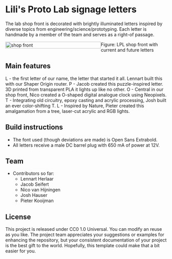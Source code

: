 # Lili's Proto Lab signage letters
The lab shop front is decorated with brightly illuminated letters inspired by diverse topics from engineering/science/prototyping. Each letter is handmade by a member of the team and serves as a right-of passage.

<div style="display: flex; justify-content: space-between;">
  <img src="pictures/LPL jobshop aanzicht-02.png" alt="shop front" style="width: 100%;"/>
  <figcaption>Figure: LPL shop front with current and future letters<figcaption>
</div>

## Main features
L - the first letter of our name, the letter that started it all. Lennart built this with our Shaper Origin router.
P - Jacob created this puzzle-inspired letter. 3D printed from transparent PLA it lights up like no other.
O - Central in our shop front, Nico created a O-shaped digital analogue clock using Neopixels.
T - Integrating old circuitry, epoxy casting and acrylic processing, Josh built an ever color-shifting T.
L - Inspired by Nature, Pieter created this amalgamation from a tree, laser-cut acrylic and RGB lights.

## Build instructions
- The font used (though deviations are made) is Open Sans Extrabold. 
- All letters receive a male DC barrel plug with 650 mA of power at 12V.

## Team
+ Contributors so far:
	+ Lennart Herlaar
 	+ Jacob Seifert
  	+ Nico van Hijningen
  	+ Josh Hauser
  	+ Pieter Kooijman

## License

This project is released under CC0 1.0 Universal. 
You can modify an reuse as you like.
The project team appreciates your suggestions or examples for enhancing the repository, but your consistent documentation of your project is the best gift to the world. Hopefully, this template could make that a bit easier for you. 
